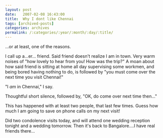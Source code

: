 ```yaml
---
layout: post
date:	2007-02-08 16:43:00
title:  Why I dont like Chennai
tags: [archived-posts]
categories: archives
permalink: /:categories/:year/:month/:day/:title/
---
```

...or at least, one of the reasons.

I call up a...er... friend. Said friend doesn't realize I am in town. Very warm noises of "how lovely to hear from you! How was the trip?" A moan about how said friend is sitting at home all day supervising some workmen, and being bored having nothing to do, is  followed by "you must come over the next time you visit Chennai!" 

"I *am* in Chennai," I say.

Thoughtful short silence, followed by, "OK, do come over next time then..."

This has happened with at least two people, that last few times. Guess how much I am going to save on phone calls on my next visit!

Did two condolence visits today, and will attend one wedding reception tonight and a wedding tomorrow. Then it's back to Bangalore....I have real friends there...
